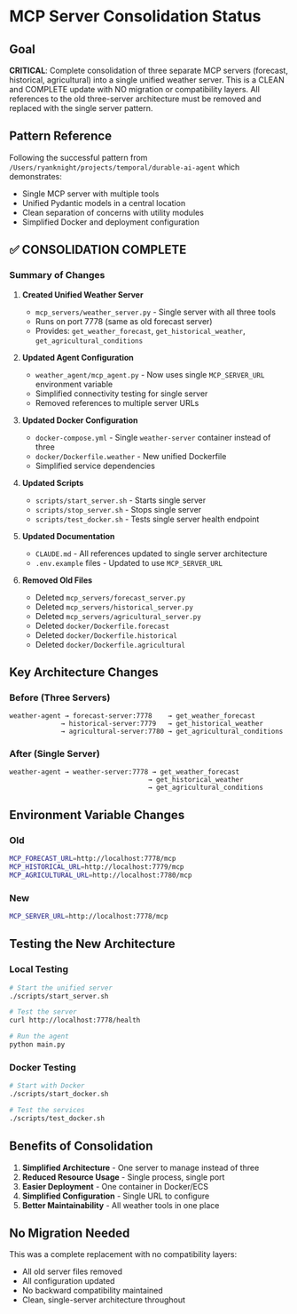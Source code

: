# MCP Server Consolidation Status

## Goal
**CRITICAL**: Complete consolidation of three separate MCP servers (forecast, historical, agricultural) into a single unified weather server. This is a CLEAN and COMPLETE update with NO migration or compatibility layers. All references to the old three-server architecture must be removed and replaced with the single server pattern.

## Pattern Reference
Following the successful pattern from `/Users/ryanknight/projects/temporal/durable-ai-agent` which demonstrates:
- Single MCP server with multiple tools
- Unified Pydantic models in a central location
- Clean separation of concerns with utility modules
- Simplified Docker and deployment configuration

## ✅ CONSOLIDATION COMPLETE

### Summary of Changes

1. **Created Unified Weather Server**
   - `mcp_servers/weather_server.py` - Single server with all three tools
   - Runs on port 7778 (same as old forecast server)
   - Provides: `get_weather_forecast`, `get_historical_weather`, `get_agricultural_conditions`

2. **Updated Agent Configuration**
   - `weather_agent/mcp_agent.py` - Now uses single `MCP_SERVER_URL` environment variable
   - Simplified connectivity testing for single server
   - Removed references to multiple server URLs

3. **Updated Docker Configuration**
   - `docker-compose.yml` - Single `weather-server` container instead of three
   - `docker/Dockerfile.weather` - New unified Dockerfile
   - Simplified service dependencies

4. **Updated Scripts**
   - `scripts/start_server.sh` - Starts single server
   - `scripts/stop_server.sh` - Stops single server
   - `scripts/test_docker.sh` - Tests single server health endpoint

5. **Updated Documentation**
   - `CLAUDE.md` - All references updated to single server architecture
   - `.env.example` files - Updated to use `MCP_SERVER_URL`

6. **Removed Old Files**
   - Deleted `mcp_servers/forecast_server.py`
   - Deleted `mcp_servers/historical_server.py`
   - Deleted `mcp_servers/agricultural_server.py`
   - Deleted `docker/Dockerfile.forecast`
   - Deleted `docker/Dockerfile.historical`
   - Deleted `docker/Dockerfile.agricultural`

## Key Architecture Changes

### Before (Three Servers)
```
weather-agent → forecast-server:7778    → get_weather_forecast
             → historical-server:7779   → get_historical_weather
             → agricultural-server:7780 → get_agricultural_conditions
```

### After (Single Server)
```
weather-agent → weather-server:7778 → get_weather_forecast
                                   → get_historical_weather
                                   → get_agricultural_conditions
```

## Environment Variable Changes

### Old
```bash
MCP_FORECAST_URL=http://localhost:7778/mcp
MCP_HISTORICAL_URL=http://localhost:7779/mcp
MCP_AGRICULTURAL_URL=http://localhost:7780/mcp
```

### New
```bash
MCP_SERVER_URL=http://localhost:7778/mcp
```

## Testing the New Architecture

### Local Testing
```bash
# Start the unified server
./scripts/start_server.sh

# Test the server
curl http://localhost:7778/health

# Run the agent
python main.py
```

### Docker Testing
```bash
# Start with Docker
./scripts/start_docker.sh

# Test the services
./scripts/test_docker.sh
```

## Benefits of Consolidation

1. **Simplified Architecture** - One server to manage instead of three
2. **Reduced Resource Usage** - Single process, single port
3. **Easier Deployment** - One container in Docker/ECS
4. **Simplified Configuration** - Single URL to configure
5. **Better Maintainability** - All weather tools in one place

## No Migration Needed

This was a complete replacement with no compatibility layers:
- All old server files removed
- All configuration updated
- No backward compatibility maintained
- Clean, single-server architecture throughout